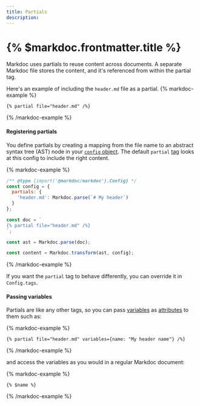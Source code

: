 ```yaml
---
title: Partials
description:
---
```


# {% $markdoc.frontmatter.title %}

Markdoc uses partials to reuse content across documents. A separate Markdoc file stores the content, and it's referenced from within the partial tag.

Here's an example of including the `header.md` file as a partial.
{% markdoc-example %}

```
{% partial file="header.md" /%}
```

{% /markdoc-example %}

#### Registering partials

You define partials by creating a mapping from the file name to an abstract syntax tree (AST) node in your [`config` object](/docs/config). The default `partial` [tag](/docs/tags) looks at this config to include the right content.

{% markdoc-example %}

```js
/** @type {import('@markdoc/markdoc').Config} */
const config = {
  partials: {
    'header.md': Markdoc.parse(`# My header`)
  }
};

const doc = `
{% partial file="header.md" /%}
`;

const ast = Markdoc.parse(doc);

const content = Markdoc.transform(ast, config);
```

{% /markdoc-example %}

If you want the `partial` tag to behave differently, you can override it in `Config.tags`.

#### Passing variables

Partials are like any other tags, so you can pass [variables](/docs/variables) as [attributes](/docs/attributes) to them such as:

{% markdoc-example %}

```
{% partial file="header.md" variables={name: "My header name"} /%}
```

{% /markdoc-example %}

and access the variables as you would in a regular Markdoc document:

{% markdoc-example %}

```
{% $name %}
```

{% /markdoc-example %}
